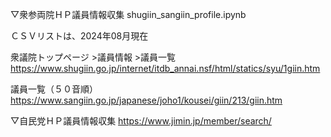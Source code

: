 ▽衆参両院ＨＰ議員情報収集
shugiin_sangiin_profile.ipynb

ＣＳＶリストは、2024年08月現在

衆議院トップページ  >議員情報   >議員一覧
https://www.shugiin.go.jp/internet/itdb_annai.nsf/html/statics/syu/1giin.htm

議員一覧（５０音順）
https://www.sangiin.go.jp/japanese/joho1/kousei/giin/213/giin.htm

▽自民党ＨＰ議員情報収集
https://www.jimin.jp/member/search/
